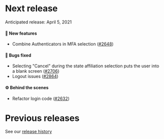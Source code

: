 # Next release

Anticipated release: April 5, 2021

#### 🚀 New features

- Combine Authenticators in MFA selection ([#2648])

#### 🐛 Bugs fixed

- Selecting "Cancel" during the state affiliation selection puts the user into a blank screen ([#2706])
- Logout issues ([#2864])

#### ⚙️ Behind the scenes

- Refactor login code ([#2632])


# Previous releases

See our [release history](https://github.com/CMSgov/eAPD/releases)

[#2632]: https://github.com/CMSgov/eAPD/issues/2632
[#2648]: https://github.com/CMSgov/eAPD/issues/2648
[#2706]: https://github.com/CMSgov/eAPD/issues/2706
[#2822]: https://github.com/CMSgov/eAPD/issues/2822
[#2830]: https://github.com/CMSgov/eAPD/issues/2830
[#2864]: https://github.com/CMSgov/eAPD/issues/2864
[#2938]: https://github.com/CMSgov/eAPD/issues/2938
[#2989]: https://github.com/CMSgov/eAPD/issues/2989
